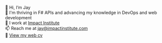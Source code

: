 👋 Hi, I’m Jay  
🌱 I'm thriving in F# APIs and advancing my knowledge in DevOps and web development  
🔨 I work at [Impact Institute](https://www.impactinstitute.com/ "Impact Institute's home page")  
📫 Reach me at jay@impactinstitute.com  
📃 [View my web cv](https://jaywearssocks.github.io/jay-cv/ "Jay Goldstein web cv")

<!---
Janna112358/Janna112358 is a ✨ special ✨ repository because its `README.md` (this file) appears on your GitHub profile.
You can click the Preview link to take a look at your changes.
--->
